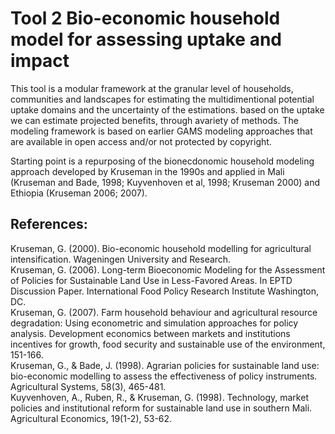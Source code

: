 # Tool 2 Bio-economic household model for assessing uptake and impact

This tool is a modular framework at the granular level of households, communities and landscapes for estimating the multidimentional potential uptake domains and the uncertainty of the estimations. based on the uptake we can estimate projected benefits, through avariety of methods.
The modeling framework is based on earlier GAMS modeling approaches that are available in open access and/or not protected by copyright.

Starting point is a repurposing of the bionecdonomic household modeling approach developed by Kruseman in the 1990s and applied in Mali (Kruseman and Bade, 1998; Kuyvenhoven et al, 1998; Kruseman 2000) and Ethiopia (Kruseman 2006; 2007).

## References:
Kruseman, G. (2000). Bio-economic household modelling for agricultural intensification. Wageningen University and Research. \
Kruseman, G. (2006). Long-term Bioeconomic Modeling for the Assessment of Policies for Sustainable Land Use in Less-Favored Areas. In EPTD Discussion Paper. International Food Policy Research Institute Washington, DC. \
Kruseman, G. (2007). Farm household behaviour and agricultural resource degradation: Using econometric and simulation approaches for policy analysis. Development economics between markets and institutions incentives for growth, food security and sustainable use of the environment, 151-166. \
Kruseman, G., & Bade, J. (1998). Agrarian policies for sustainable land use: bio-economic modelling to assess the effectiveness of policy instruments. Agricultural Systems, 58(3), 465-481. \
Kuyvenhoven, A., Ruben, R., & Kruseman, G. (1998). Technology, market policies and institutional reform for sustainable land use in southern Mali. Agricultural Economics, 19(1-2), 53-62. 
